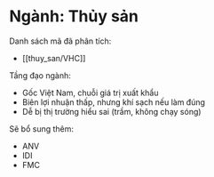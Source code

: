 # Ngành: Thủy sản

Danh sách mã đã phân tích:
- [[thuy_san/VHC]]

Tầng đạo ngành:
- Gốc Việt Nam, chuỗi giá trị xuất khẩu
- Biên lợi nhuận thấp, nhưng khí sạch nếu làm đúng
- Dễ bị thị trường hiểu sai (trầm, không chạy sóng)

Sẽ bổ sung thêm:
- ANV
- IDI
- FMC
